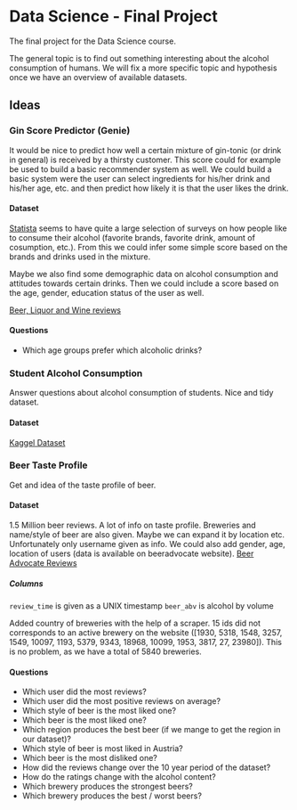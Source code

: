# Data Science - Final Project
The final project for the Data Science course.

The general topic is to find out something interesting about the alcohol consumption of humans. We will fix a more specific topic and hypothesis once we have an overview of available datasets.

## Ideas

### Gin Score Predictor (Genie)

It would be nice to predict how well a certain mixture of gin-tonic (or drink in general) is received by a thirsty customer. This score could for example be used to build a basic recommender system as well. We could build a basic system were the user can select ingredients for his/her drink and his/her age, etc. and then predict how likely it is that the user likes the drink. 

#### Dataset

[Statista](https://de.statista.com/statistik/daten/studie/171629/umfrage/mindestens-einmal-im-monat-konsumierte-spirituosen/) seems to have quite a large selection of surveys on how people like to consume their alcohol (favorite brands, favorite drink, amount of cosumption, etc.). From this we could infer some simple score based on the brands and drinks used in the mixture.

Maybe we also find some demographic data on alcohol consumption and attitudes towards certain drinks. Then we could include a score based on the age, gender, education status of the user as well. 

[Beer, Liquor and Wine reviews](https://www.kaggle.com/datafiniti/wine-beer-and-liquor-reviews) 

#### Questions

* Which age groups prefer which alcoholic drinks?

### Student Alcohol Consumption

Answer questions about alcohol consumption of students. Nice and tidy dataset.

#### Dataset

[Kaggel Dataset](https://www.kaggle.com/uciml/student-alcohol-consumption)

### Beer Taste Profile

Get and idea of the taste profile of beer.

#### Dataset

1.5 Million beer reviews. A lot of info on taste profile. Breweries and name/style of beer are also given. Maybe we can expand it by location etc. Unfortunately only username given as info. We could also add gender, age, location of users (data is available on beeradvocate website).
[Beer Advocate Reviews](https://data.world/socialmediadata/beeradvocate)

##### Columns

`review_time` is given as a UNIX timestamp
`beer_abv` is alcohol by volume

Added country of breweries with the help of a scraper. 15 ids did not corresponds to an active brewery on the website ([1930, 5318, 1548, 3257, 1549, 10097, 1193, 5379, 9343, 18968, 10099, 1953, 3817, 27, 23980]). This is no problem, as we have a total of 5840 breweries.

#### Questions
* Which user did the most reviews?
* Which user did the most positive reviews on average?
* Which style of beer is the most liked one?
* Which beer is the most liked one?
* Which region produces the best beer (if we mange to get the region in our dataset)?
* Which style of beer is most liked in Austria?
* Which beer is the most disliked one?
* How did the reviews change over the 10 year period of the dataset?
* How do the ratings change with the alcohol content?
* Which brewery produces the strongest beers?
* Which brewery produces the best / worst beers?

